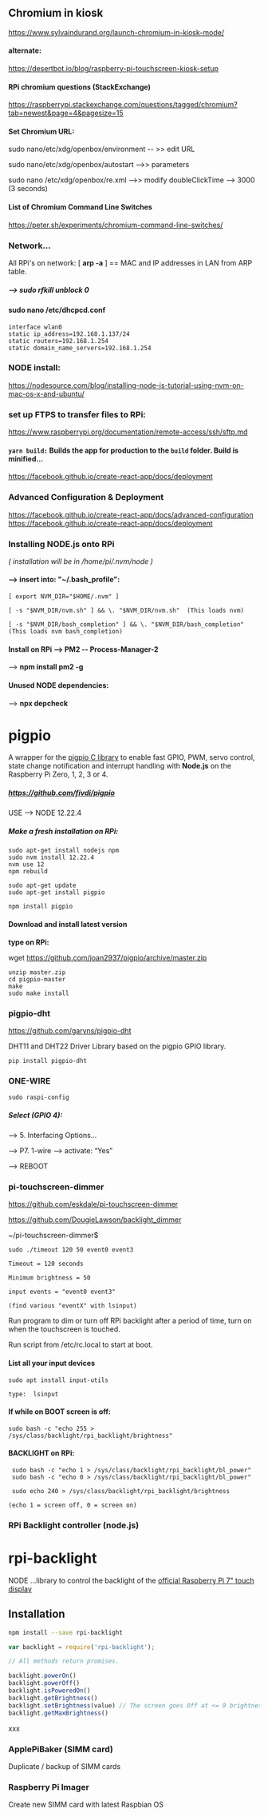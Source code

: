 ## Chromium in kiosk

  https://www.sylvaindurand.org/launch-chromium-in-kiosk-mode/

#### alternate:
  https://desertbot.io/blog/raspberry-pi-touchscreen-kiosk-setup

#### RPi chromium questions (StackExchange)

  https://raspberrypi.stackexchange.com/questions/tagged/chromium?tab=newest&page=4&pagesize=15

#### Set Chromium URL:

sudo nano/etc/xdg/openbox/environment  -- >>  edit URL

sudo nano/etc/xdg/openbox/autostart  -->>  parameters

sudo nano /etc/xdg/openbox/re.xml   -->>  modify doubleClickTime --> 3000  (3 seconds)

#### List of Chromium Command Line Switches

https://peter.sh/experiments/chromium-command-line-switches/

### Network...
All RPi's on network: [ **arp -a**  ]  == MAC and IP addresses in  LAN from  ARP table.

##### --> sudo rfkill unblock 0

#### sudo nano /etc/dhcpcd.conf
```
interface wlan0
static ip_address=192.168.1.137/24
static routers=192.168.1.254
static domain_name_servers=192.168.1.254
```
### NODE install:

https://nodesource.com/blog/installing-node-js-tutorial-using-nvm-on-mac-os-x-and-ubuntu/

### set up FTPS to transfer files to RPi:

https://www.raspberrypi.org/documentation/remote-access/ssh/sftp.md

#### `yarn build:`  Builds the app for production to the `build` folder.  Build is minified...

https://facebook.github.io/create-react-app/docs/deployment

### Advanced Configuration & Deployment

 https://facebook.github.io/create-react-app/docs/advanced-configuration
 https://facebook.github.io/create-react-app/docs/deployment

### Installing NODE.js onto RPi

_( installation will be in /home/pi/.nvm/node )_

#### --> insert into: "~/.bash_profile":
```
[ export NVM_DIR="$HOME/.nvm" ]

[ -s "$NVM_DIR/nvm.sh" ] && \. "$NVM_DIR/nvm.sh"  (This loads nvm)

[ -s "$NVM_DIR/bash_completion" ] && \. "$NVM_DIR/bash_completion"  (This loads nvm bash_completion)
```

#### Install on RPi --> PM2 -- Process-Manager-2

 --> **npm install pm2 -g**

#### Unused NODE dependencies:

--> **npx depcheck**

# pigpio

A wrapper for the [pigpio C library](https://github.com/joan2937/pigpio) to
enable fast GPIO, PWM, servo control, state change notification and interrupt
handling with **Node.js** on the Raspberry Pi Zero, 1, 2, 3 or 4.

##### https://github.com/fivdi/pigpio

 USE -->    NODE 12.22.4 

##### Make a fresh installation on RPi:

``` 
sudo apt-get install nodejs npm
sudo nvm install 12.22.4
nvm use 12
npm rebuild

sudo apt-get update
sudo apt-get install pigpio

npm install pigpio
```
#### Download and install latest version
**type on RPi:** 

wget https://github.com/joan2937/pigpio/archive/master.zip
```
unzip master.zip
cd pigpio-master
make
sudo make install
```
### pigpio-dht

https://github.com/garyns/pigpio-dht

DHT11 and DHT22 Driver Library based on the pigpio GPIO library.

``pip install pigpio-dht``

### ONE-WIRE

``sudo raspi-config``

##### Select (GPIO 4):  

-->  5. Interfacing Options...

-->  P7. 1-wire  --> activate:  “Yes”

-->  REBOOT

### pi-touchscreen-dimmer

https://github.com/eskdale/pi-touchscreen-dimmer

https://github.com/DougieLawson/backlight_dimmer

~/pi-touchscreen-dimmer$
   
``sudo ./timeout 120 50 event0 event3``

```
Timeout = 120 seconds

Minimum brightness = 50

input events = "event0 event3" 

(find various "eventX" with lsinput)
```

Run program to dim or turn off RPi backlight after a period of time,
turn on when the touchscreen is touched. 

Run script from /etc/rc.local to start at boot.

#### List all your input devices
```
sudo apt install input-utils

type:  lsinput
```

#### If while on BOOT screen is off:

```
sudo bash -c "echo 255 > /sys/class/backlight/rpi_backlight/brightness"
```

#### BACKLIGHT on RPi:
```
 sudo bash -c "echo 1 > /sys/class/backlight/rpi_backlight/bl_power"
 sudo bash -c "echo 0 > /sys/class/backlight/rpi_backlight/bl_power"

 sudo echo 240 > /sys/class/backlight/rpi_backlight/brightness

(echo 1 = screen off, 0 = screen on)
```

### RPi Backlight controller (node.js)

# rpi-backlight
NODE ...library to control the backlight of the [official Raspberry Pi 7" touch display](https://www.raspberrypi.org/products/raspberry-pi-touch-display/)

## Installation

```bash
npm install --save rpi-backlight
```
```javascript
var backlight = require('rpi-backlight');

// All methods return promises.

backlight.powerOn()
backlight.powerOff()
backlight.isPoweredOn()
backlight.getBrightness()
backlight.setBrightness(value) // The screen goes Off at <= 9 brightness value
backlight.getMaxBrightness()
```
xxx

### ApplePiBaker  (SIMM card)

Duplicate / backup of SIMM cards

### Raspberry Pi Imager

Create new SIMM card with latest Raspbian OS

